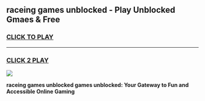 
## raceing games unblocked - Play Unblocked Gmaes & Free
<h3>
<a href="https://news.freeplayer.one?title=raceing_games_unblocked&ref=23F">CLICK TO PLAY</a></h3>
<hr>

<h3>
<a href="https://news.freeplayer.one?title=raceing_games_unblocked&ref=23F">CLICK 2 PLAY</a>
  
</h3>

<a href="https://news.freeplayer.one?title=raceing_games_unblocked&ref=23F/"><img src="https://clearcache.store/games.png"></a>


**raceing games unblocked games unblocked: Your Gateway to Fun and Accessible Online Gaming**
